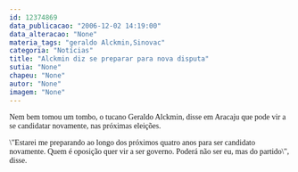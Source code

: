 ```yaml
---
id: 12374869
data_publicacao: "2006-12-02 14:19:00"
data_alteracao: "None"
materia_tags: "geraldo Alckmin,Sinovac"
categoria: "Notícias"
title: "Alckmin diz se preparar para nova disputa"
sutia: "None"
chapeu: "None"
autor: "None"
imagem: "None"
---
```

<p><P><FONT face=Verdana>Nem bem tomou um tombo, o tucano Geraldo Alckmin, disse em Aracaju que pode vir a se candidatar novamente, nas próximas eleições.</FONT></P></p>
<p><P><FONT face=Verdana>\"Estarei me preparando ao longo dos próximos quatro anos para ser candidato novamente. Quem é oposição quer vir a ser governo. Poderá não ser eu, mas do partido\", disse. </FONT></P> </p>
